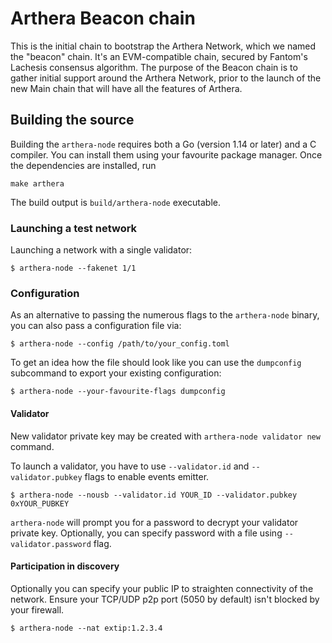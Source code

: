 # Arthera Beacon chain 

This is the initial chain to bootstrap the Arthera Network, which we named the "beacon" chain. It's an EVM-compatible chain, secured by Fantom's Lachesis consensus algorithm.
The purpose of the Beacon chain is to gather initial support around the Arthera Network, prior to the launch of the new Main chain that will have all the features of Arthera. 

## Building the source

Building the `arthera-node` requires both a Go (version 1.14 or later) and a C compiler. You can install
them using your favourite package manager. Once the dependencies are installed, run

```shell
make arthera
```
The build output is ```build/arthera-node``` executable.

### Launching a test network

Launching a network with a single validator:

```shell
$ arthera-node --fakenet 1/1
```

### Configuration

As an alternative to passing the numerous flags to the `arthera-node` binary, you can also pass a
configuration file via:

```shell
$ arthera-node --config /path/to/your_config.toml
```

To get an idea how the file should look like you can use the `dumpconfig` subcommand to
export your existing configuration:

```shell
$ arthera-node --your-favourite-flags dumpconfig
```

#### Validator

New validator private key may be created with `arthera-node validator new` command.

To launch a validator, you have to use `--validator.id` and `--validator.pubkey` flags to enable events emitter.

```shell
$ arthera-node --nousb --validator.id YOUR_ID --validator.pubkey 0xYOUR_PUBKEY
```

`arthera-node` will prompt you for a password to decrypt your validator private key. Optionally, you can
specify password with a file using `--validator.password` flag.

#### Participation in discovery

Optionally you can specify your public IP to straighten connectivity of the network.
Ensure your TCP/UDP p2p port (5050 by default) isn't blocked by your firewall.

```shell
$ arthera-node --nat extip:1.2.3.4
```
